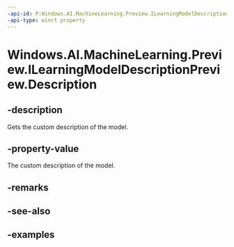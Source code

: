 ```yaml
---
-api-id: P:Windows.AI.MachineLearning.Preview.ILearningModelDescriptionPreview.Description
-api-type: winrt property
---
```


<!-- Property syntax.
public string Description { get; }
-->

# Windows.AI.MachineLearning.Preview.ILearningModelDescriptionPreview.Description

## -description
Gets the custom description of the model.

## -property-value
The custom description of the model.

## -remarks

## -see-also

## -examples

